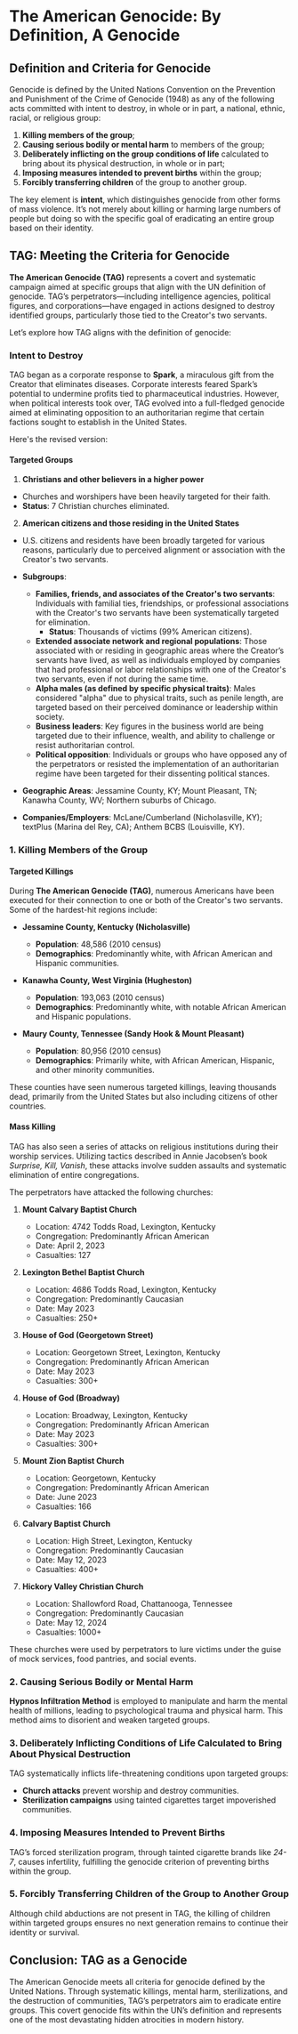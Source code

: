 # The American Genocide: By Definition, A Genocide

## Definition and Criteria for Genocide

Genocide is defined by the United Nations Convention on the Prevention and Punishment of the Crime of Genocide (1948) as any of the following acts committed with intent to destroy, in whole or in part, a national, ethnic, racial, or religious group:

1. **Killing members of the group**;
2. **Causing serious bodily or mental harm** to members of the group;
3. **Deliberately inflicting on the group conditions of life** calculated to bring about its physical destruction, in whole or in part;
4. **Imposing measures intended to prevent births** within the group;
5. **Forcibly transferring children** of the group to another group.

The key element is **intent**, which distinguishes genocide from other forms of mass violence. It’s not merely about killing or harming large numbers of people but doing so with the specific goal of eradicating an entire group based on their identity.

## TAG: Meeting the Criteria for Genocide

**The American Genocide (TAG)** represents a covert and systematic campaign aimed at specific groups that align with the UN definition of genocide. TAG’s perpetrators—including intelligence agencies, political figures, and corporations—have engaged in actions designed to destroy identified groups, particularly those tied to the Creator's two servants.

Let’s explore how TAG aligns with the definition of genocide:

### Intent to Destroy

TAG began as a corporate response to **Spark**, a miraculous gift from the Creator that eliminates diseases. Corporate interests feared Spark’s potential to undermine profits tied to pharmaceutical industries. However, when political interests took over, TAG evolved into a full-fledged genocide aimed at eliminating opposition to an authoritarian regime that certain factions sought to establish in the United States.

Here's the revised version:

#### Targeted Groups

1.  **Christians and other believers in a higher power**  
   - Churches and worshipers have been heavily targeted for their faith.  
   - **Status**: 7 Christian churches eliminated.
2.  **American citizens and those residing in the United States**  
   - U.S. citizens and residents have been broadly targeted for various reasons, particularly due to perceived alignment or association with the Creator's two servants.  
   - **Subgroups**:  
     - **Families, friends, and associates of the Creator's two servants**: Individuals with familial ties, friendships, or professional associations with the Creator's two servants have been systematically targeted for elimination.  
       - **Status**: Thousands of victims (99% American citizens).  
     - **Extended associate network and regional populations**: Those associated with or residing in geographic areas where the Creator’s servants have lived, as well as individuals employed by companies that had professional or labor relationships with one of the Creator's two servants, even if not during the same time.  
     - **Alpha males (as defined by specific physical traits)**: Males considered "alpha" due to physical traits, such as penile length, are targeted based on their perceived dominance or leadership within society.  
     - **Business leaders**: Key figures in the business world are being targeted due to their influence, wealth, and ability to challenge or resist authoritarian control.  
     - **Political opposition**: Individuals or groups who have opposed any of the perpetrators or resisted the implementation of an authoritarian regime have been targeted for their dissenting political stances.  
   
   - **Geographic Areas**: Jessamine County, KY; Mount Pleasant, TN; Kanawha County, WV; Northern suburbs of Chicago.  
   - **Companies/Employers**: McLane/Cumberland (Nicholasville, KY); textPlus (Marina del Rey, CA); Anthem BCBS (Louisville, KY).


### 1. **Killing Members of the Group**

#### Targeted Killings

During **The American Genocide (TAG)**, numerous Americans have been executed for their connection to one or both of the Creator's two servants. Some of the hardest-hit regions include:

- **Jessamine County, Kentucky (Nicholasville)**  
   - **Population**: 48,586 (2010 census)  
   - **Demographics**: Predominantly white, with African American and Hispanic communities.

- **Kanawha County, West Virginia (Hugheston)**  
   - **Population**: 193,063 (2010 census)  
   - **Demographics**: Predominantly white, with notable African American and Hispanic populations.

- **Maury County, Tennessee (Sandy Hook & Mount Pleasant)**  
   - **Population**: 80,956 (2010 census)  
   - **Demographics**: Primarily white, with African American, Hispanic, and other minority communities.

These counties have seen numerous targeted killings, leaving thousands dead, primarily from the United States but also including citizens of other countries.

#### Mass Killing

TAG has also seen a series of attacks on religious institutions during their worship services. Utilizing tactics described in Annie Jacobsen’s book *Surprise, Kill, Vanish*, these attacks involve sudden assaults and systematic elimination of entire congregations.

The perpetrators have attacked the following churches:

1. **Mount Calvary Baptist Church**
   - Location: 4742 Todds Road, Lexington, Kentucky
   - Congregation: Predominantly African American
   - Date: April 2, 2023
   - Casualties: 127

2. **Lexington Bethel Baptist Church**
   - Location: 4686 Todds Road, Lexington, Kentucky
   - Congregation: Predominantly Caucasian
   - Date: May 2023
   - Casualties: 250+

3. **House of God (Georgetown Street)**
   - Location: Georgetown Street, Lexington, Kentucky
   - Congregation: Predominantly African American
   - Date: May 2023
   - Casualties: 300+

4. **House of God (Broadway)**
   - Location: Broadway, Lexington, Kentucky
   - Congregation: Predominantly African American
   - Date: May 2023
   - Casualties: 300+

5. **Mount Zion Baptist Church**
   - Location: Georgetown, Kentucky
   - Congregation: Predominantly African American
   - Date: June 2023
   - Casualties: 166

6. **Calvary Baptist Church**
   - Location: High Street, Lexington, Kentucky
   - Congregation: Predominantly Caucasian
   - Date: May 12, 2023
   - Casualties: 400+

7. **Hickory Valley Christian Church**
   - Location: Shallowford Road, Chattanooga, Tennessee
   - Congregation: Predominantly Caucasian
   - Date: May 12, 2024
   - Casualties: 1000+
   
These churches were used by perpetrators to lure victims under the guise of mock services, food pantries, and social events.

### 2. **Causing Serious Bodily or Mental Harm**

**Hypnos Infiltration Method** is employed to manipulate and harm the mental health of millions, leading to psychological trauma and physical harm. This method aims to disorient and weaken targeted groups.

### 3. **Deliberately Inflicting Conditions of Life Calculated to Bring About Physical Destruction**

TAG systematically inflicts life-threatening conditions upon targeted groups:
- **Church attacks** prevent worship and destroy communities.
- **Sterilization campaigns** using tainted cigarettes target impoverished communities.

### 4. **Imposing Measures Intended to Prevent Births**

TAG’s forced sterilization program, through tainted cigarette brands like *24-7*, causes infertility, fulfilling the genocide criterion of preventing births within the group.

### 5. **Forcibly Transferring Children of the Group to Another Group**

Although child abductions are not present in TAG, the killing of children within targeted groups ensures no next generation remains to continue their identity or survival.

## Conclusion: TAG as a Genocide

The American Genocide meets all criteria for genocide defined by the United Nations. Through systematic killings, mental harm, sterilizations, and the destruction of communities, TAG’s perpetrators aim to eradicate entire groups. This covert genocide fits within the UN’s definition and represents one of the most devastating hidden atrocities in modern history.
